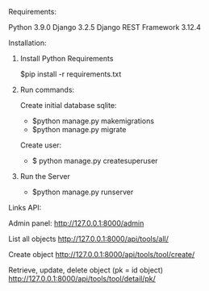 Requirements:

  Python 3.9.0
  Django 3.2.5
  Django REST Framework 3.12.4


Installation:

1) Install Python Requirements
   
   $pip install -r requirements.txt
   
2) Run commands:

   Create initial database sqlite:
     - $python manage.py makemigrations
     - $python manage.py migrate
    
    Create user:
    - $ python manage.py createsuperuser
   
3) Run the Server

   - $python manage.py runserver
   
   
Links API:

Admin panel:
  http://127.0.0.1:8000/admin

List all objects
  http://127.0.0.1:8000/api/tools/all/

Create object
  http://127.0.0.1:8000/api/tools/tool/create/

Retrieve, update, delete object (pk = id object)
  http://127.0.0.1:8000/api/tools/tool/detail/pk/

